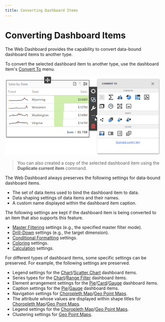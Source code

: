 ```yaml
---
title: Converting Dashboard Items
---
```

# Converting Dashboard Items
The Web Dashboard provides the capability to convert data-bound dashboard items to another type.

To convert the selected dashboard item to another type, use the dashboard item's [Convert To](ui-elements/dashboard-item-menu.md) menu.

![wdd-convert-to-dialog](../../images/img125857.png)

> You can also created a copy of the selected dashboard item using the **Duplicate current item** command.

The Web Dashboard always preserves the following settings for data-bound dashboard items.
* The set of data items used to bind the dashboard item to data.
* Data shaping settings of data items and their names.
* A custom name displayed within the dashboard item caption.

The following settings are kept if the dashboard item is being converted to an item that also supports this feature.
* [Master Filtering](interactivity/master-filtering.md) settings (e.g., the specified master filter mode).
* [Drill-Down](interactivity/drill-down.md) settings (e.g., the target dimension).
* [Conditional Formatting](appearance-customization/conditional-formatting.md) settings.
* [Coloring](appearance-customization/coloring.md) settings.
* [Calculation](data-analysis/calculations.md) settings.

For different types of dashboard items, some specific settings can be preserved. For example, the following settings are preserved.
* Legend settings for the [Chart](designing-dashboard-items/chart.md)/[Scatter Chart](designing-dashboard-items/scatter-chart.md) dashboard items.
* Series types for the [Chart](designing-dashboard-items/chart.md)/[Range Filter](designing-dashboard-items/range-filter.md) dashboard items.
* Element arrangement settings for the [Pie](designing-dashboard-items/pies.md)/[Card](designing-dashboard-items/cards.md)/[Gauge](designing-dashboard-items/gauges.md) dashboard items.
* Caption settings for the [Pie](designing-dashboard-items/pies.md)/[Gauge](designing-dashboard-items/gauges.md) dashboard items.
* Navigation settings for [Choropleth Map](designing-dashboard-items/choropleth-map.md)/[Geo Point Maps](designing-dashboard-items/geo-point-maps.md).
* The attribute whose values are displayed within shape titles for [Choropleth Map](designing-dashboard-items/choropleth-map.md)/[Geo Point Maps](designing-dashboard-items/geo-point-maps.md).
* Legend settings for the [Choropleth Map](designing-dashboard-items/choropleth-map.md)/[Geo Point Maps](designing-dashboard-items/geo-point-maps.md).
* Clustering settings for [Geo Point Maps](designing-dashboard-items/geo-point-maps.md).